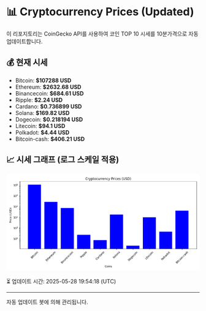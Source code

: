 
# 📊 Cryptocurrency Prices (Updated)

이 리포지토리는 CoinGecko API를 사용하여 코인 TOP 10 시세를 10분가격으로 자동 업데이트합니다.

## 💰 현재 시세
- Bitcoin: **$107288 USD**
- Ethereum: **$2632.68 USD**
- Binancecoin: **$684.61 USD**
- Ripple: **$2.24 USD**
- Cardano: **$0.736899 USD**
- Solana: **$169.82 USD**
- Dogecoin: **$0.218194 USD**
- Litecoin: **$94.1 USD**
- Polkadot: **$4.44 USD**
- Bitcoin-cash: **$406.21 USD**

## 📈 시세 그래프 (로그 스케일 적용)
![Crypto Prices](crypto_prices.png)

⏳ 업데이트 시간: 2025-05-28 19:54:18 (UTC)

---
자동 업데이트 봇에 의해 관리됩니다.
